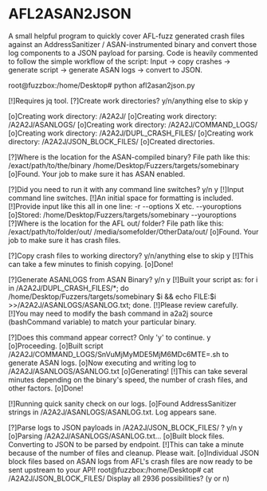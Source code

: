 # AFL2ASAN2JSON
A small helpful program to quickly cover AFL-fuzz generated crash files against an AddressSanitizer / ASAN-instrumented binary and convert those log components to a JSON payload for parsing. Code is heavily commented to follow the simple workflow of the script: Input -> copy crashes -> generate script -> generate ASAN logs -> convert to JSON.

root@fuzzbox:/home/Desktop# python afl2asan2json.py

[!]Requires jq tool.
[?]Create work directories? y/n/anything else to skip y

[o]Creating work directory: /A2A2J/
[o]Creating work directory: /A2A2J/ASANLOGS/
[o]Creating work directory: /A2A2J/COMMAND_LOGS/
[o]Creating work directory: /A2A2J/DUPL_CRASH_FILES/
[o]Creating work directory: /A2A2J/JSON_BLOCK_FILES/
[o]Created directories.

[?]Where is the location for the ASAN-compiled binary? File path like this:
/exact/path/to/the/binary
/home/Desktop/Fuzzers/targets/somebinary
[o]Found. Your job to make sure it has ASAN enabled.

[?]Did you need to run it with any command line switches? y/n y
[!]Input command line switches.
[!]An initial space for formatting is included.
[!]Provide input like this all in one line: -r --options X etc.
--youroptions
[o]Stored: /home/Desktop/Fuzzers/targets/somebinary --youroptions
[?]Where is the location for the AFL out/ folder? File path like this:
/exact/path/to/folder/out/
/media/somefolder/OtherData/out/
[o]Found. Your job to make sure it has crash files.

[?]Copy crash files to working directory? y/n/anything else to skip y
[!]This can take a few minutes to finish copying.
[o]Done!

[?]Generate ASANLOGS from ASAN Binary? y/n y
[!]Built your script as: for i in /A2A2J/DUPL_CRASH_FILES/*; do /home/Desktop/Fuzzers/targets/somebinary $i && echo FILE:$i >>/A2A2J/ASANLOGS/ASANLOG.txt; done.
[!]Please review carefully.
[!]You may need to modify the bash command in a2a2j source (bashCommand variable) to match your particular binary.

[?]Does this command appear correct? Only 'y' to continue. y
[o]Proceeding.
[o]Built script /A2A2J/COMMAND_LOGS/SnVuMjMyMDE5MjM6MDc6MTE=.sh to generate ASAN logs.
[o]Now executing and writing log to /A2A2J/ASANLOGS/ASANLOG.txt
[o]Generating!
[!]This can take several minutes depending on the binary's speed, the number of crash files, and other factors.
[o]Done!

[!]Running quick sanity check on our logs.
[o]Found AddressSanitizer strings in /A2A2J/ASANLOGS/ASANLOG.txt. Log appears sane.

[?]Parse logs to JSON payloads in /A2A2J/JSON_BLOCK_FILES/ ? y/n y
[o]Parsing /A2A2J/ASANLOGS/ASANLOG.txt...
[o]Built block files. Converting to JSON to be parsed by endpoint.
[!]This can take a minute because of the number of files and cleanup. Please wait.
[o]Individual JSON block files based on ASAN logs from AFL's crash files are now ready to be sent upstream to your API!
root@fuzzbox:/home/Desktop# cat /A2A2J/JSON_BLOCK_FILES/
Display all 2936 possibilities? (y or n)

